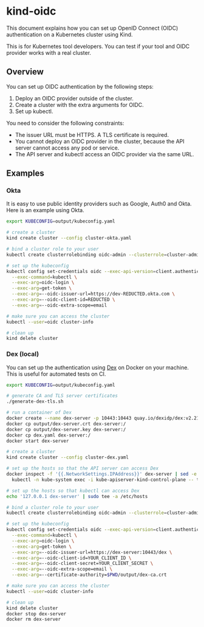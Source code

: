 # kind-oidc

This document explains how you can set up OpenID Connect (OIDC) authentication on a Kubernetes cluster using Kind.

This is for Kubernetes tool developers.
You can test if your tool and OIDC provider works with a real cluster.


## Overview

You can set up OIDC authentication by the following steps:

1. Deploy an OIDC provider outside of the cluster.
1. Create a cluster with the extra arguments for OIDC.
1. Set up kubectl.

You need to consider the following constraints:

- The issuer URL must be HTTPS. A TLS certificate is required.
- You cannot deploy an OIDC provider in the cluster,
  because the API server cannot access any pod or service.
- The API server and kubectl access an OIDC provider via the same URL.


## Examples

### Okta

It is easy to use public identity providers such as Google, Auth0 and Okta.
Here is an example using Okta.

```sh
export KUBECONFIG=output/kubeconfig.yaml

# create a cluster
kind create cluster --config cluster-okta.yaml

# bind a cluster role to your user
kubectl create clusterrolebinding oidc-admin --clusterrole=cluster-admin --user=admin@example.com

# set up the kubeconfig
kubectl config set-credentials oidc --exec-api-version=client.authentication.k8s.io/v1beta1 \
  --exec-command=kubectl \
  --exec-arg=oidc-login \
  --exec-arg=get-token \
  --exec-arg=--oidc-issuer-url=https://dev-REDUCTED.okta.com \
  --exec-arg=--oidc-client-id=REDUCTED \
  --exec-arg=--oidc-extra-scope=email

# make sure you can access the cluster
kubectl --user=oidc cluster-info

# clean up
kind delete cluster
```

### Dex (local)

You can set up the authentication using [Dex](https://github.com/dexidp/dex) on Docker on your machine.
This is useful for automated tests on CI.

```sh
export KUBECONFIG=output/kubeconfig.yaml

# generate CA and TLS server certificates
./generate-dex-tls.sh

# run a container of Dex
docker create --name dex-server -p 10443:10443 quay.io/dexidp/dex:v2.21.0 serve /dex.yaml
docker cp output/dex-server.crt dex-server:/
docker cp output/dex-server.key dex-server:/
docker cp dex.yaml dex-server:/
docker start dex-server

# create a cluster
kind create cluster --config cluster-dex.yaml

# set up the hosts so that the API server can access Dex
docker inspect -f '{{.NetworkSettings.IPAddress}}' dex-server | sed -e 's,$, dex-server,' | \
  kubectl -n kube-system exec -i kube-apiserver-kind-control-plane -- tee -a /etc/hosts

# set up the hosts so that kubectl can access Dex
echo '127.0.0.1 dex-server' | sudo tee -a /etc/hosts

# bind a cluster role to your user
kubectl create clusterrolebinding oidc-admin --clusterrole=cluster-admin --user=admin@example.com

# set up the kubeconfig
kubectl config set-credentials oidc --exec-api-version=client.authentication.k8s.io/v1beta1 \
  --exec-command=kubectl \
  --exec-arg=oidc-login \
  --exec-arg=get-token \
  --exec-arg=--oidc-issuer-url=https://dex-server:10443/dex \
  --exec-arg=--oidc-client-id=YOUR_CLIENT_ID \
  --exec-arg=--oidc-client-secret=YOUR_CLIENT_SECRET \
  --exec-arg=--oidc-extra-scope=email \
  --exec-arg=--certificate-authority=$PWD/output/dex-ca.crt

# make sure you can access the cluster
kubectl --user=oidc cluster-info

# clean up
kind delete cluster
docker stop dex-server
docker rm dex-server
```
